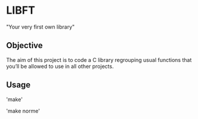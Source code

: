 # LIBFT

"Your very first own library"

## Objective

The aim of this project is to code a C library regrouping usual functions that you’ll be allowed to use in all other projects.

## Usage

'make'

'make norme'
